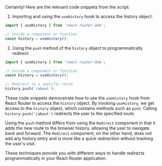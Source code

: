 Certainly! Here are the relevant code snippets from the script:

1. Importing and using the `useHistory` hook to access the history object:
```javascript
import { useHistory } from 'react-router-dom';

// Inside a component or function
const history = useHistory();
```

2. Using the `push` method of the `history` object to programmatically redirect:
```javascript
import { useHistory } from 'react-router-dom';

// Inside a component or function
const history = useHistory();

// Redirect to a specific route
history.push('/about');
```

These code snippets demonstrate how to use the `useHistory` hook from React Router to access the `history` object. By invoking `useHistory`, we get access to the `history` object, which contains methods such as `push`. Calling `history.push('/about')` redirects the user to the specified route.

Using the `push` method differs from using the `Redirect` component in that it adds the new route to the browser history, allowing the user to navigate back and forward. The `Redirect` component, on the other hand, does not add any history entry and is more like a quick redirection without tracking the user's visit.

These techniques provide you with different ways to handle redirects programmatically in your React Router application.